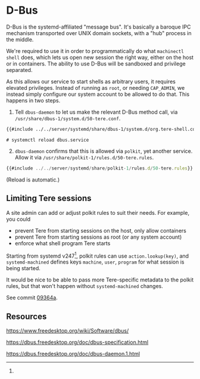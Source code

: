 # D-Bus

D-Bus is the systemd-affiliated "message bus".
It's basically a baroque IPC mechanism transported over UNIX domain sockets, with a "hub" process in the middle.

We're required to use it in order to programmatically do what `machinectl shell` does, which lets us open new session the right way, either on the host or in containers.
The ability to use D-Bus will be sandboxed and privilege separated.<!-- TODO linkify privsep -->

As this allows our service to start shells as arbitrary users, it requires elevated privileges.
Instead of running as `root`, or needing `CAP_ADMIN`, we instead simply configure our system account to be allowed to do that.
This happens in two steps.

1. Tell `dbus-daemon` to let us make the relevant D-Bus method call, via `/usr/share/dbus-1/system.d/50-tere.conf`.

<!-- TODO mdbook include mechanism can't cope with indentation -->
```xml
{{#include ../../server/systemd/share/dbus-1/system.d/org.tere-shell.conf}}
```

```shell
# systemctl reload dbus.service
```

2. `dbus-daemon` confirms that this is allowed via `polkit`, yet another service.
    Allow it via `/usr/share/polkit-1/rules.d/50-tere.rules`.

```javascript
{{#include ../../server/systemd/share/polkit-1/rules.d/50-tere.rules}}
```

(Reload is automatic.)


## Limiting Tere sessions

A site admin can add or adjust polkit rules to suit their needs.
For example, you could

- prevent Tere from starting sessions on the host, only allow containers
- prevent Tere from starting sessions as root (or any system account)
- enforce what shell program Tere starts

Starting from systemd v247[^commit], polkit rules can use `action.lookup(key)`, and `systemd-machined` defines keys `machine`, `user`, `program` for what session is being started.

It would be nice to be able to pass more Tere-specific metadata to the polkit rules, but that won't happen without `systemd-machined` changes.

[^commit]:
See commit [09364a](https://github.com/systemd/systemd/commit/09364a8043a2f9b698e49a172094d658ae289ac6).


## Resources

<https://www.freedesktop.org/wiki/Software/dbus/>

<https://dbus.freedesktop.org/doc/dbus-specification.html>

<https://dbus.freedesktop.org/doc/dbus-daemon.1.html>
